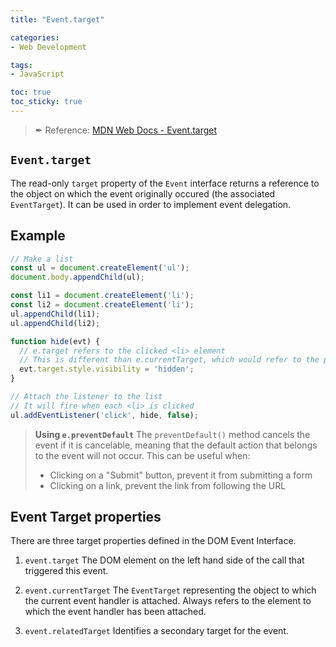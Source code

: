 ```yaml
---
title: "Event.target"

categories: 
- Web Development

tags:
- JavaScript

toc: true
toc_sticky: true
---
```



> ✒ Reference: [MDN Web Docs - Event.target](https://developer.mozilla.org/en-US/docs/Web/API/Event/target)

## `Event.target`

The read-only `target` property of the `Event` interface returns a reference to the object on which the event originally occured (the associated `EventTarget`).
It can be used in order to implement event delegation.

## Example

```jsx
// Make a list
const ul = document.createElement('ul');
document.body.appendChild(ul);

const li1 = document.createElement('li');
const li2 = document.createElement('li');
ul.appendChild(li1);
ul.appendChild(li2);

function hide(evt) {
  // e.target refers to the clicked <li> element
  // This is different than e.currentTarget, which would refer to the parent <ul> in this context
  evt.target.style.visibility = 'hidden';
}

// Attach the listener to the list
// It will fire when each <li> is clicked
ul.addEventListener('click', hide, false);
```

> **Using `e.preventDefault`**
> The `preventDefault()` method cancels the event if it is cancelable, meaning that the default action that belongs to the event will not occur. 
> This can be useful when:
> - Clicking on a "Submit" button, prevent it from submitting a form
> - Clicking on a link, prevent the link from following the URL


## Event Target properties
There are three target properties defined in the DOM Event Interface.

1. `event.target`
The DOM element on the left hand side of the call that triggered this event.

2. `event.currentTarget`
The `EventTarget` representing the object to which the current event handler is attached.
Always refers to the element to which the event handler has been attached.

3. `event.relatedTarget`
Identifies a secondary target for the event.